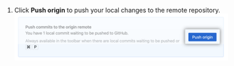 1. Click **Push origin** to push your local changes to the remote repository. ![Botão Push](/assets/images/help/desktop/push-origin-button.png)
